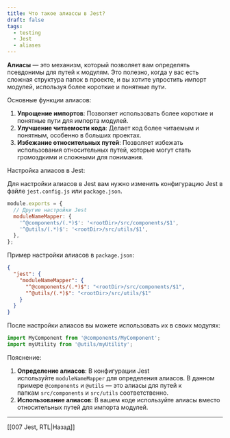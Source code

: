 ```yaml
---
title: Что такое алиассы в Jest?
draft: false
tags:
  - testing
  - Jest
  - aliases
---
```

**Алиасы** — это механизм, который позволяет вам определять псевдонимы для путей к модулям. Это полезно, когда у вас есть сложная структура папок в проекте, и вы хотите упростить импорт модулей, используя более короткие и понятные пути.

 Основные функции алиасов:

1. **Упрощение импортов**: Позволяет использовать более короткие и понятные пути для импорта модулей.
2. **Улучшение читаемости кода**: Делает код более читаемым и понятным, особенно в больших проектах.
3. **Избежание относительных путей**: Позволяет избежать использования относительных путей, которые могут стать громоздкими и сложными для понимания.

Настройка алиасов в Jest:

Для настройки алиасов в Jest вам нужно изменить конфигурацию Jest в файле `jest.config.js` или `package.json`.

```javascript
module.exports = {
  // Другие настройки Jest
  moduleNameMapper: {
    '^@components/(.*)$': '<rootDir>/src/components/$1',
    '^@utils/(.*)$': '<rootDir>/src/utils/$1',
  },
};
```

Пример настройки алиасов в `package.json`:
```json
{
  "jest": {
    "moduleNameMapper": {
      "^@components/(.*)$": "<rootDir>/src/components/$1",
      "^@utils/(.*)$": "<rootDir>/src/utils/$1"
    }
  }
}
```

После настройки алиасов вы можете использовать их в своих модулях:
```javascript
import MyComponent from '@components/MyComponent';
import myUtility from '@utils/myUtility';
```

Пояснение:

1. **Определение алиасов**: В конфигурации Jest используйте `moduleNameMapper` для определения алиасов. В данном примере `@components` и `@utils` — это алиасы для путей к папкам `src/components` и `src/utils` соответственно.
2. **Использование алиасов**: В вашем коде используйте алиасы вместо относительных путей для импорта модулей.

____

[[007 Jest, RTL|Назад]]